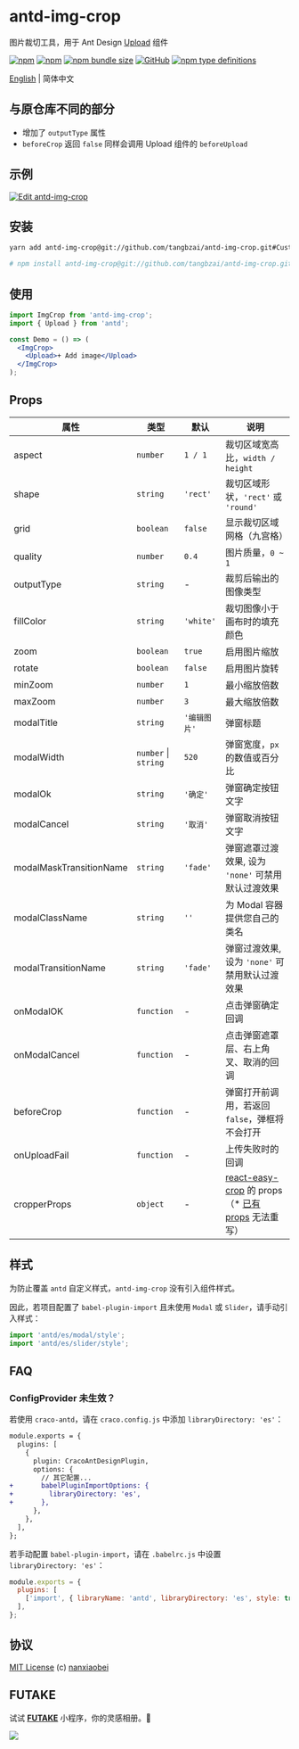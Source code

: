 # antd-img-crop

图片裁切工具，用于 Ant Design [Upload](https://ant.design/components/upload-cn/) 组件

[![npm](https://img.shields.io/npm/v/antd-img-crop.svg?style=flat-square)](https://www.npmjs.com/package/antd-img-crop)
[![npm](https://img.shields.io/npm/dt/antd-img-crop?style=flat-square)](https://www.npmtrends.com/antd-img-crop)
[![npm bundle size](https://img.shields.io/bundlephobia/minzip/antd-img-crop?style=flat-square)](https://bundlephobia.com/result?p=antd-img-crop)
[![GitHub](https://img.shields.io/github/license/nanxiaobei/antd-img-crop?style=flat-square)](https://github.com/nanxiaobei/antd-img-crop/blob/main/LICENSE)
[![npm type definitions](https://img.shields.io/npm/types/typescript?style=flat-square)](https://github.com/nanxiaobei/antd-img-crop/blob/main/index.d.ts)

[English](./README.md) | 简体中文

## 与原仓库不同的部分

- 增加了 `outputType` 属性
- `beforeCrop` 返回 `false` 同样会调用 Upload 组件的 `beforeUpload`

## 示例

[![Edit antd-img-crop](https://codesandbox.io/static/img/play-codesandbox.svg)](https://codesandbox.io/s/antd-img-crop-4qoom5p9x4?fontsize=14&hidenavigation=1&theme=dark)

## 安装

```sh
yarn add antd-img-crop@git://github.com/tangbzai/antd-img-crop.git#Custom

# npm install antd-img-crop@git://github.com/tangbzai/antd-img-crop.git#Custom
```

## 使用

```jsx harmony
import ImgCrop from 'antd-img-crop';
import { Upload } from 'antd';

const Demo = () => (
  <ImgCrop>
    <Upload>+ Add image</Upload>
  </ImgCrop>
);
```

## Props

| 属性                    | 类型                 | 默认         | 说明                                                   |
| ----------------------- | -------------------- | ------------ | ------------------------------------------------------ |
| aspect                  | `number`             | `1 / 1`      | 裁切区域宽高比，`width / height`                       |
| shape                   | `string`             | `'rect'`     | 裁切区域形状，`'rect'` 或 `'round'`                    |
| grid                    | `boolean`            | `false`      | 显示裁切区域网格（九宫格）                             |
| quality                 | `number`             | `0.4`        | 图片质量，`0 ~ 1`                                      |
| outputType              | `string`             | -            | 裁剪后输出的图像类型                                   |
| fillColor               | `string`             | `'white'`    | 裁切图像小于画布时的填充颜色                           |
| zoom                    | `boolean`            | `true`       | 启用图片缩放                                           |
| rotate                  | `boolean`            | `false`      | 启用图片旋转                                           |
| minZoom                 | `number`             | `1`          | 最小缩放倍数                                           |
| maxZoom                 | `number`             | `3`          | 最大缩放倍数                                           |
| modalTitle              | `string`             | `'编辑图片'` | 弹窗标题                                               |
| modalWidth              | `number` \| `string` | `520`        | 弹窗宽度，`px` 的数值或百分比                          |
| modalOk                 | `string`             | `'确定'`     | 弹窗确定按钮文字                                       |
| modalCancel             | `string`             | `'取消'`     | 弹窗取消按钮文字                                       |
| modalMaskTransitionName | `string`             | `'fade'`     | 弹窗遮罩过渡效果, 设为 `'none'` 可禁用默认过渡效果     |
| modalClassName          | `string`             | `''`         | 为 Modal 容器提供您自己的类名                          |
| modalTransitionName     | `string`             | `'fade'`     | 弹窗过渡效果, 设为 `'none'` 可禁用默认过渡效果         |
| onModalOK               | `function`           | -            | 点击弹窗确定回调                                       |
| onModalCancel           | `function`           | -            | 点击弹窗遮罩层、右上角叉、取消的回调                   |
| beforeCrop              | `function`           | -            | 弹窗打开前调用，若返回 `false`，弹框将不会打开         |
| onUploadFail            | `function`           | -            | 上传失败时的回调                                       |
| cropperProps            | `object`             | -            | [react-easy-crop] 的 props（\* [已有 props] 无法重写） |

## 样式

为防止覆盖 `antd` 自定义样式，`antd-img-crop` 没有引入组件样式。

因此，若项目配置了 `babel-plugin-import` 且未使用 `Modal` 或 `Slider`，请手动引入样式：

```js
import 'antd/es/modal/style';
import 'antd/es/slider/style';
```

## FAQ

### ConfigProvider 未生效？

若使用 `craco-antd`，请在 `craco.config.js` 中添加 `libraryDirectory: 'es'`：

```diff
module.exports = {
  plugins: [
    {
      plugin: CracoAntDesignPlugin,
      options: {
        // 其它配置...
+       babelPluginImportOptions: {
+         libraryDirectory: 'es',
+       },
      },
    },
  ],
};
```

若手动配置 `babel-plugin-import`，请在 `.babelrc.js` 中设置 `libraryDirectory: 'es'`：

```js
module.exports = {
  plugins: [
    ['import', { libraryName: 'antd', libraryDirectory: 'es', style: true }],
  ],
};
```

## 协议

[MIT License](https://github.com/nanxiaobei/antd-img-crop/blob/main/LICENSE) (c) [nanxiaobei](https://lee.so/)

[react-easy-crop]: https://github.com/ricardo-ch/react-easy-crop#props
[已有 props]: https://github.com/nanxiaobei/antd-img-crop/blob/main/src/easy-crop.tsx#L98-L114

## FUTAKE

试试 [**FUTAKE**](https://sotake.com/f) 小程序，你的灵感相册。🌈

![](https://s3.bmp.ovh/imgs/2022/07/21/452dd47aeb790abd.png)
